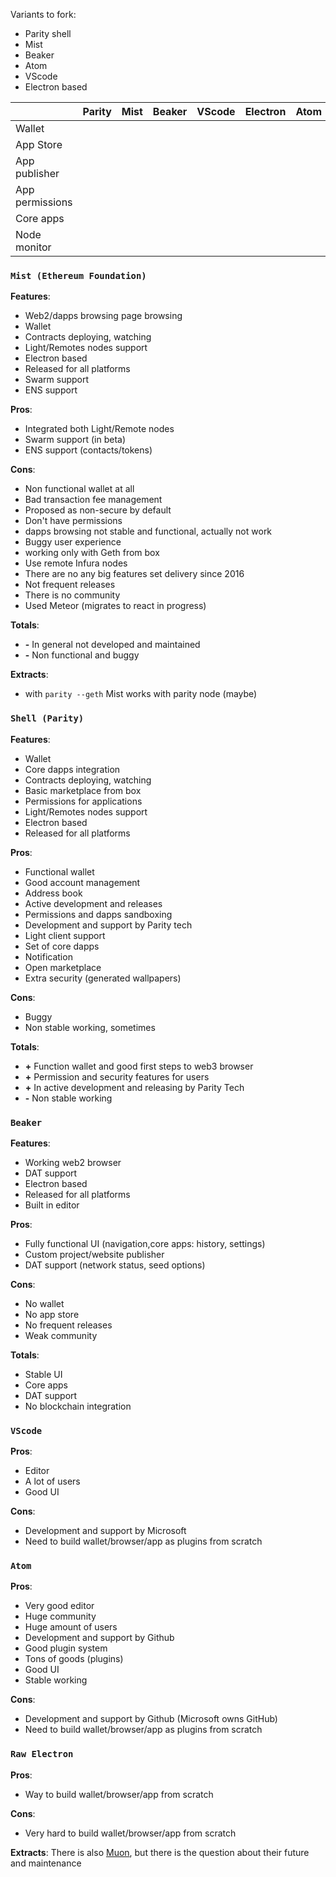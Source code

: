 Variants to fork:
- Parity shell
- Mist
- Beaker
- Atom
- VScode
- Electron based

| |Parity  | Mist  | Beaker  | VScode  | Electron  | Atom |
|---|---|---|---|---|---|---|
| Wallet  |   |   |   |   |   |   |
| App Store |   |   |   |   |   |   |
| App publisher |   |   |   |   |   |   |
| App permissions  |   |   |   |   |   |   |
| Core apps |   |   |   |   |   |   |
| Node monitor |   |   |   |   |   |   |


### `Mist (Ethereum Foundation)`

**Features**:
- Web2/dapps browsing page browsing
- Wallet
- Contracts deploying, watching
- Light/Remotes nodes support
- Electron based
- Released for all platforms
- Swarm support
- ENS support

**Pros**:
- Integrated both Light/Remote nodes
- Swarm support (in beta)
- ENS support (contacts/tokens)

**Cons**:
- Non functional wallet at all
- Bad transaction fee management
- Proposed as non-secure by default
- Don't have permissions
- dapps browsing not stable and functional, actually not work
- Buggy user experience
- working only with Geth from box
- Use remote Infura nodes
- There are no any big features set delivery since 2016
- Not frequent releases
- There is no community
- Used Meteor (migrates to react in progress)

**Totals**:
- **-** In general not developed and maintained
- **-** Non functional and buggy

**Extracts**:
- with `parity --geth` Mist works with parity node (maybe)

### `Shell (Parity)`

**Features**:
- Wallet
- Core dapps integration
- Contracts deploying, watching
- Basic marketplace from box
- Permissions for applications
- Light/Remotes nodes support
- Electron based
- Released for all platforms

**Pros**:
- Functional wallet
- Good account management
- Address book
- Active development and releases
- Permissions and dapps sandboxing
- Development and support by Parity tech
- Light client support
- Set of core dapps
- Notification
- Open marketplace
- Extra security (generated wallpapers)

**Cons**:
- Buggy
- Non stable working, sometimes

**Totals**:
- **+** Function wallet and good first steps to web3 browser
- **+** Permission and security features for users
- **+** In active development and releasing by Parity Tech
- **-** Non stable working

### `Beaker`

**Features**:
- Working web2 browser
- DAT support
- Electron based
- Released for all platforms
- Built in editor

**Pros**:
- Fully functional UI (navigation,core apps: history, settings)
- Custom project/website publisher
- DAT support (network status, seed options)

**Cons**:
- No wallet
- No app store
- No frequent releases
- Weak community

**Totals**:
- Stable UI
- Core apps
- DAT support
- No blockchain integration

### `VScode`

**Pros**:
- Editor
- A lot of users
- Good UI

**Cons**:
- Development and support by Microsoft
- Need to build wallet/browser/app as plugins from scratch

### `Atom`

**Pros**:
- Very good editor
- Huge community
- Huge amount of users
- Development and support by Github
- Good plugin system
- Tons of goods (plugins)
- Good UI
- Stable working

**Cons**:
- Development and support by Github (Microsoft owns GitHub)
- Need to build wallet/browser/app as plugins from scratch

### `Raw Electron`
**Pros**:
- Way to build wallet/browser/app from scratch

**Cons**:
- Very hard to build wallet/browser/app from scratch

**Extracts**:
There is also [Muon](https://github.com/brave/muon), but there is the question about their future and maintenance
